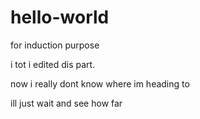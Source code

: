 # hello-world
for induction purpose

i tot i edited dis part.

now i really dont know where im heading to

ill just wait and see how far
